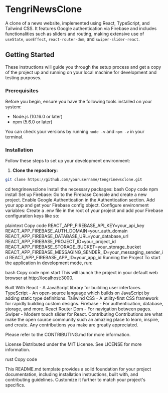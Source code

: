# TengriNewsClone

A clone of a news website, implemented using React, TypeScript, and Tailwind CSS. It features Google authentication via Firebase and includes functionalities such as sliders and routing, making extensive use of `useState`, `useEffect`, `react-router-dom`, and `swiper-slider-react`.

## Getting Started

These instructions will guide you through the setup process and get a copy of the project up and running on your local machine for development and testing purposes.

### Prerequisites

Before you begin, ensure you have the following tools installed on your system:

- Node.js (10.16.0 or later)
- npm (5.6.0 or later)

You can check your versions by running `node -v` and `npm -v` in your terminal.

### Installation

Follow these steps to set up your development environment:

1. **Clone the repository:**

```bash
git clone https://github.com/yourusername/tengrinewsclone.git
```
cd tengrinewsclone
Install the necessary packages:
bash
Copy code
npm install
Set up Firebase:
Go to the Firebase Console and create a new project.
Enable Google Authentication in the Authentication section.
Add your app and get your Firebase config object.
Configure environment variables:
Create a .env file in the root of your project and add your Firebase configuration keys like so:

plaintext
Copy code
REACT_APP_FIREBASE_API_KEY=your_api_key
REACT_APP_FIREBASE_AUTH_DOMAIN=your_auth_domain
REACT_APP_FIREBASE_DATABASE_URL=your_database_url
REACT_APP_FIREBASE_PROJECT_ID=your_project_id
REACT_APP_FIREBASE_STORAGE_BUCKET=your_storage_bucket
REACT_APP_FIREBASE_MESSAGING_SENDER_ID=your_messaging_sender_id
REACT_APP_FIREBASE_APP_ID=your_app_id
Running the Project
To start the application in development mode, run:

bash
Copy code
npm start
This will launch the project in your default web browser at http://localhost:3000.

Built With
React - A JavaScript library for building user interfaces.
TypeScript - An open-source language which builds on JavaScript by adding static type definitions.
Tailwind CSS - A utility-first CSS framework for rapidly building custom designs.
Firebase - For authentication, database, storage, and more.
React Router Dom - For navigation between pages.
Swiper - Modern touch slider for React.
Contributing
Contributions are what make the open source community such an amazing place to learn, inspire, and create. Any contributions you make are greatly appreciated.

Please refer to the CONTRIBUTING.md for more information.

License
Distributed under the MIT License. See LICENSE for more information.

rust
Copy code

This README.md template provides a solid foundation for your project documentation, including installation instructions, built with, and contributing guidelines. Customize it further to match your project's specifics.






